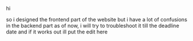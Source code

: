 hi

so i designed the frontend part of the website but i have a lot of confusions in the backend part as of now, i will try to troubleshoot it till the deadline date and if it works out ill put the edit here